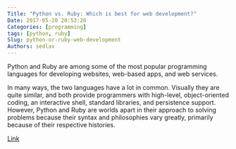 ```yaml
---
Title: "Python vs. Ruby: Which is best for web development?"
Date: 2017-05-20 20:53:20
Categories: [programming]
tags: [python, ruby]
Slug: python-or-ruby-web-development
Authors: sedlav
---
```


Python and Ruby are among some of the most popular programming languages for developing websites, web-based apps, and web services.

In many ways, the two languages have a lot in common. Visually they are quite similar, and both provide programmers with high-level, object-oriented coding, an interactive shell, standard libraries, and persistence support. However, Python and Ruby are worlds apart in their approach to solving problems because their syntax and philosophies vary greatly, primarily because of their respective histories.

[Link](https://opensource.com/article/17/4/python-or-ruby-web-development)
